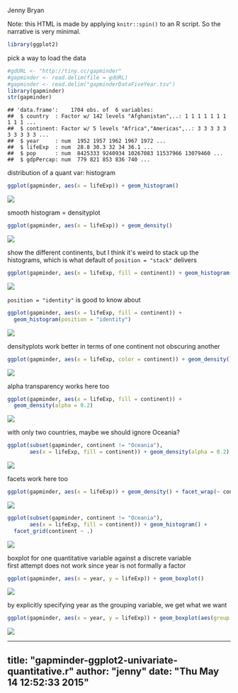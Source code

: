 Jenny Bryan  



Note: this HTML is made by applying `knitr::spin()` to an R script. So the
narrative is very minimal.


```r
library(ggplot2)
```

pick a way to load the data


```r
#gdURL <- "http://tiny.cc/gapminder"
#gapminder <- read.delim(file = gdURL) 
#gapminder <- read.delim("gapminderDataFiveYear.tsv")
library(gapminder)
str(gapminder)
```

```
## 'data.frame':	1704 obs. of  6 variables:
##  $ country  : Factor w/ 142 levels "Afghanistan",..: 1 1 1 1 1 1 1 1 1 1 ...
##  $ continent: Factor w/ 5 levels "Africa","Americas",..: 3 3 3 3 3 3 3 3 3 3 ...
##  $ year     : num  1952 1957 1962 1967 1972 ...
##  $ lifeExp  : num  28.8 30.3 32 34 36.1 ...
##  $ pop      : num  8425333 9240934 10267083 11537966 13079460 ...
##  $ gdpPercap: num  779 821 853 836 740 ...
```

distribution of a quant var: histogram


```r
ggplot(gapminder, aes(x = lifeExp)) + geom_histogram()
```

![](figure/uni-quant-unnamed-chunk-3-1.png) 

smooth histogram = densityplot


```r
ggplot(gapminder, aes(x = lifeExp)) + geom_density()
```

![](figure/uni-quant-unnamed-chunk-4-1.png) 

show the different continents, but I think it's weird to stack up the
histograms, which is what default of `position = "stack"` delivers


```r
ggplot(gapminder, aes(x = lifeExp, fill = continent)) + geom_histogram()
```

![](figure/uni-quant-unnamed-chunk-5-1.png) 

`position = "identity"` is good to know about


```r
ggplot(gapminder, aes(x = lifeExp, fill = continent)) +
  geom_histogram(position = "identity")
```

![](figure/uni-quant-unnamed-chunk-6-1.png) 

densityplots work better in terms of one continent not obscuring another


```r
ggplot(gapminder, aes(x = lifeExp, color = continent)) + geom_density()
```

![](figure/uni-quant-unnamed-chunk-7-1.png) 

alpha transparency works here too


```r
ggplot(gapminder, aes(x = lifeExp, fill = continent)) +
  geom_density(alpha = 0.2)
```

![](figure/uni-quant-unnamed-chunk-8-1.png) 

with only two countries, maybe we should ignore Oceania?


```r
ggplot(subset(gapminder, continent != "Oceania"),
       aes(x = lifeExp, fill = continent)) + geom_density(alpha = 0.2)
```

![](figure/uni-quant-unnamed-chunk-9-1.png) 

facets work here too


```r
ggplot(gapminder, aes(x = lifeExp)) + geom_density() + facet_wrap(~ continent)
```

![](figure/uni-quant-unnamed-chunk-10-1.png) 

```r
ggplot(subset(gapminder, continent != "Oceania"),
       aes(x = lifeExp, fill = continent)) + geom_histogram() +
  facet_grid(continent ~ .)
```

![](figure/uni-quant-unnamed-chunk-10-2.png) 

boxplot for one quantitative variable against a discrete variable  
first attempt does not work since year is not formally a factor


```r
ggplot(gapminder, aes(x = year, y = lifeExp)) + geom_boxplot()
```

![](figure/uni-quant-unnamed-chunk-11-1.png) 

by explicitly specifying year as the grouping variable, we get what we want


```r
ggplot(gapminder, aes(x = year, y = lifeExp)) + geom_boxplot(aes(group = year))
```

![](figure/uni-quant-unnamed-chunk-12-1.png) 


---
title: "gapminder-ggplot2-univariate-quantitative.r"
author: "jenny"
date: "Thu May 14 12:52:33 2015"
---
